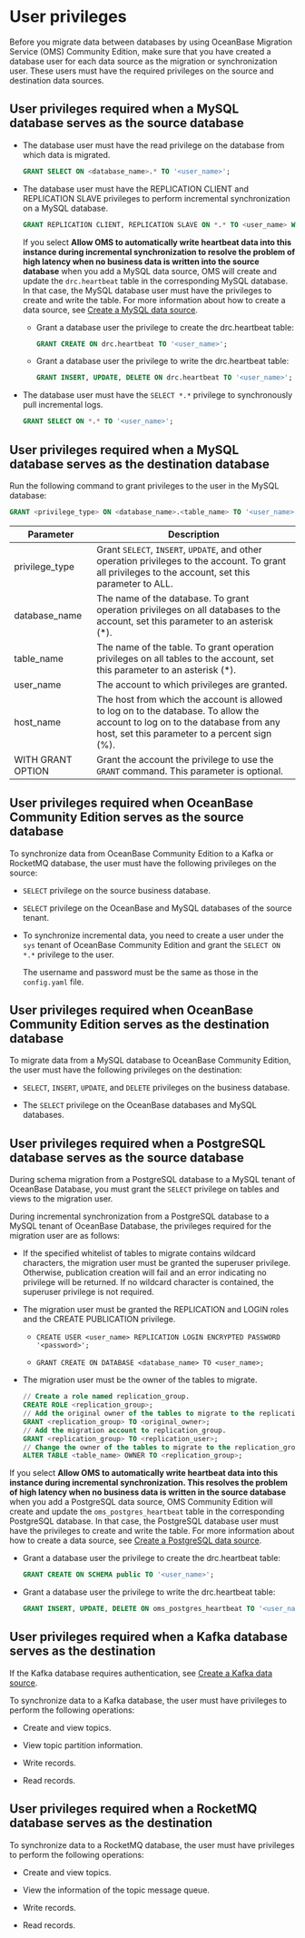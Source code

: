 # User privileges

Before you migrate data between databases by using OceanBase Migration Service (OMS) Community Edition, make sure that you have created a database user for each data source as the migration or synchronization user. These users must have the required privileges on the source and destination data sources.

## User privileges required when a MySQL database serves as the source database

* The database user must have the read privilege on the database from which data is migrated.

   ```sql
   GRANT SELECT ON <database_name>.* TO '<user_name>';
   ```

* The database user must have the REPLICATION CLIENT and REPLICATION SLAVE privileges to perform incremental synchronization on a MySQL database.

   ```sql
   GRANT REPLICATION CLIENT, REPLICATION SLAVE ON *.* TO <user_name> WITH GRANT OPTION;
   ```

   If you select **Allow OMS to automatically write heartbeat data into this instance during incremental synchronization to resolve the problem of high latency when no business data is written into the source database** when you add a MySQL data source, OMS will create and update the `drc.heartbeat` table in the corresponding MySQL database. In that case, the MySQL database user must have the privileges to create and write the table. For more information about how to create a data source, see [Create a MySQL data source](../8.create-and-manage-data-sources/1.create-a-data-source/2.create-a-mysql-data-source.md).

  * Grant a database user the privilege to create the drc.heartbeat table:

      ```sql
      GRANT CREATE ON drc.heartbeat TO '<user_name>';
      ```

  * Grant a database user the privilege to write the drc.heartbeat table:

      ```sql
      GRANT INSERT, UPDATE, DELETE ON drc.heartbeat TO '<user_name>';
      ```

* The database user must have the `SELECT *.*` privilege to synchronously pull incremental logs.

   ```sql
   GRANT SELECT ON *.* TO '<user_name>';
   ```

## User privileges required when a MySQL database serves as the destination database

Run the following command to grant privileges to the user in the MySQL database:

```sql
GRANT <privilege_type> ON <database_name>.<table_name> TO '<user_name>'@'<host_name>' [WITH GRANT OPTION];
```

| Parameter | Description |
|-------------------|--------------------------------|
| privilege_type | Grant `SELECT`, `INSERT`, `UPDATE`, and other operation privileges to the account. To grant all privileges to the account, set this parameter to ALL.  |
| database_name | The name of the database. To grant operation privileges on all databases to the account, set this parameter to an asterisk (*).  |
| table_name | The name of the table. To grant operation privileges on all tables to the account, set this parameter to an asterisk (*).  |
| user_name | The account to which privileges are granted.  |
| host_name | The host from which the account is allowed to log on to the database. To allow the account to log on to the database from any host, set this parameter to a percent sign (%).  |
| WITH GRANT OPTION | Grant the account the privilege to use the `GRANT` command. This parameter is optional.  |

## User privileges required when OceanBase Community Edition serves as the source database

To synchronize data from OceanBase Community Edition to a Kafka or RocketMQ database, the user must have the following privileges on the source:

* `SELECT` privilege on the source business database.

* `SELECT` privilege on the OceanBase and MySQL databases of the source tenant.

* To synchronize incremental data, you need to create a user under the `sys` tenant of OceanBase Community Edition and grant the `SELECT ON *.*` privilege to the user.

   The username and password must be the same as those in the `config.yaml` file.

## User privileges required when OceanBase Community Edition serves as the destination database

To migrate data from a MySQL database to OceanBase Community Edition, the user must have the following privileges on the destination:

* `SELECT`, `INSERT`, `UPDATE`, and `DELETE` privileges on the business database.

* The `SELECT` privilege on the OceanBase databases and MySQL databases.

## User privileges required when a PostgreSQL database serves as the source database

During schema migration from a PostgreSQL database to a MySQL tenant of OceanBase Database, you must grant the `SELECT` privilege on tables and views to the migration user.

During incremental synchronization from a PostgreSQL database to a MySQL tenant of OceanBase Database, the privileges required for the migration user are as follows:

* If the specified whitelist of tables to migrate contains wildcard characters, the migration user must be granted the superuser privilege. Otherwise, publication creation will fail and an error indicating no privilege will be returned. If no wildcard character is contained, the superuser privilege is not required.

* The migration user must be granted the REPLICATION and LOGIN roles and the CREATE PUBLICATION privilege.

  * `CREATE USER <user_name> REPLICATION LOGIN ENCRYPTED PASSWORD '<password>';`

  * `GRANT CREATE ON DATABASE <database_name> TO <user_name>;`

* The migration user must be the owner of the tables to migrate.

   ```sql
   // Create a role named replication_group.
   CREATE ROLE <replication_group>;  
   // Add the original owner of the tables to migrate to the replication_group role.
   GRANT <replication_group> TO <original_owner>;
   // Add the migration account to replication_group.
   GRANT <replication_group> TO <replication_user>;
   // Change the owner of the tables to migrate to the replication_group role.
   ALTER TABLE <table_name> OWNER TO <replication_group>;
   ```

If you select **Allow OMS to automatically write heartbeat data into this instance during incremental synchronization. This resolves the problem of high latency when no business data is written in the source database** when you add a PostgreSQL data source, OMS Community Edition will create and update the `oms_postgres_heartbeat` table in the corresponding PostgreSQL database. In that case, the PostgreSQL database user must have the privileges to create and write the table. For more information about how to create a data source, see [Create a PostgreSQL data source](../8.create-and-manage-data-sources/1.create-a-data-source/9.create-a-pg-data-source.md).

* Grant a database user the privilege to create the drc.heartbeat table:

   ```sql
   GRANT CREATE ON SCHEMA public TO '<user_name>';
   ```

* Grant a database user the privilege to write the drc.heartbeat table:

   ```sql
   GRANT INSERT, UPDATE, DELETE ON oms_postgres_heartbeat TO '<user_name>';
   ```

## User privileges required when a Kafka database serves as the destination

If the Kafka database requires authentication, see [Create a Kafka data source](../8.create-and-manage-data-sources/1.create-a-data-source/5.create-a-kafka-data-source.md).

To synchronize data to a Kafka database, the user must have privileges to perform the following operations:

* Create and view topics.

* View topic partition information.

* Write records.

* Read records.

## User privileges required when a RocketMQ database serves as the destination

To synchronize data to a RocketMQ database, the user must have privileges to perform the following operations:

* Create and view topics.

* View the information of the topic message queue.

* Write records.

* Read records.
